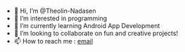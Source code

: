 - 👋 Hi, I’m @Theolin-Nadasen
- 👀 I’m interested in programming
- 🌱 I’m currently learning Android App Development
- 💞️ I’m looking to collaborate on fun and creative projects!
- 📫 How to reach me : [email](mailto:nadasentheolin@gmail.com)



<!---
Theolin-Nadasen/Theolin-Nadasen is a ✨ special ✨ repository because its `README.md` (this file) appears on your GitHub profile.
You can click the Preview link to take a look at your changes.
--->
